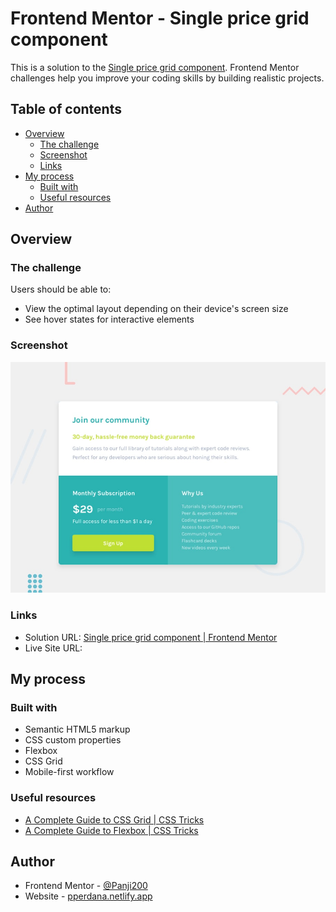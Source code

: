 # Frontend Mentor - Single price grid component

This is a solution to the [Single price grid component](https://www.frontendmentor.io/challenges/single-price-grid-component-5ce41129d0ff452fec5abbbc). Frontend Mentor challenges help you improve your coding skills by building realistic projects.

## Table of contents

- [Overview](#overview)
  - [The challenge](#the-challenge)
  - [Screenshot](#screenshot)
  - [Links](#links)
- [My process](#my-process)
  - [Built with](#built-with)
  - [Useful resources](#useful-resources)
- [Author](#author)

## Overview

### The challenge

Users should be able to:

- View the optimal layout depending on their device's screen size
- See hover states for interactive elements

### Screenshot

![](./src/assets/design/desktop-preview.jpg)

### Links

- Solution URL: [Single price grid component | Frontend Mentor](https://www.frontendmentor.io/challenges/single-price-grid-component-5ce41129d0ff452fec5abbbc)
- Live Site URL: []()

## My process

### Built with

- Semantic HTML5 markup
- CSS custom properties
- Flexbox
- CSS Grid
- Mobile-first workflow

### Useful resources

- [A Complete Guide to CSS Grid | CSS Tricks ](https://css-tricks.com/snippets/css/complete-guide-grid/)
- [A Complete Guide to Flexbox | CSS Tricks](https://css-tricks.com/snippets/css/a-guide-to-flexbox)

## Author

- Frontend Mentor - [@Panji200](https://www.frontendmentor.io/profile/Panji200)
- Website - [pperdana.netlify.app](https://pperdana.netlify.app)
